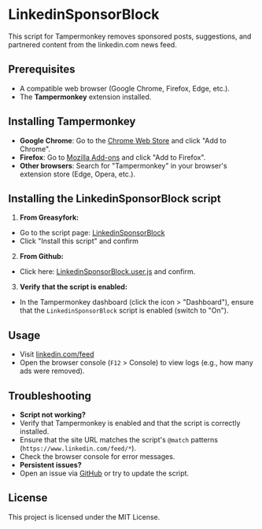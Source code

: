 # LinkedinSponsorBlock

This script for Tampermonkey removes sponsored posts, suggestions, and partnered content from the linkedin.com news feed.

## Prerequisites

- A compatible web browser (Google Chrome, Firefox, Edge, etc.).
- The **Tampermonkey** extension installed.

## Installing Tampermonkey

- **Google Chrome**: Go to the [Chrome Web Store](https://chromewebstore.google.com/detail/tampermonkey/dhdgffkkebhmkfjojejmpbldmpobfkfo?pli=1) and click "Add to Chrome".
- **Firefox**: Go to [Mozilla Add-ons](https://addons.mozilla.org/fr/firefox/addon/tampermonkey/) and click "Add to Firefox".
- **Other browsers**: Search for "Tampermonkey" in your browser's extension store (Edge, Opera, etc.).

## Installing the LinkedinSponsorBlock script

1. **From Greasyfork:**

- Go to the script page: [LinkedinSponsorBlock](https://greasyfork.org/fr/scripts/546877-linkedinsponsorblock)
- Click "Install this script" and confirm

2. **From Github:**

- Click here: [LinkedinSponsorBlock.user.js](https://github.com/Hogwai/LinkedinSponsorBlock/raw/refs/heads/main/LinkedinSponsorBlock.user.js) and confirm.

3. **Verify that the script is enabled:**

- In the Tampermonkey dashboard (click the icon > "Dashboard"), ensure that the `LinkedinSponsorBlock` script is enabled (switch to "On").

## Usage

- Visit [linkedin.com/feed](https://www.linkedin.com/feed/)
- Open the browser console (`F12` > Console) to view logs (e.g., how many ads were removed).

## Troubleshooting

- **Script not working?**
- Verify that Tampermonkey is enabled and that the script is correctly installed.
- Ensure that the site URL matches the script's `@match` patterns (`https://www.linkedin.com/feed/*`).
- Check the browser console for error messages.
- **Persistent issues?**
- Open an issue via [GitHub](https://github.com/Hogwai/LinkedinSponsorBlock/issues) or try to update the script.

## License

This project is licensed under the MIT License.
